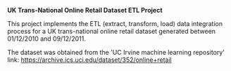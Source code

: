 **UK Trans-National Online Retail Dataset ETL Project**

This project implements the ETL (extract, transform, load) data integration process for a UK trans-national online retail dataset generated between 01/12/2010 and 09/12/2011. 

The dataset was obtained from the 'UC Irvine machine learning repository' link: https://archive.ics.uci.edu/dataset/352/online+retail